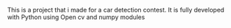 This is a project that i made for a car detection contest.
It is fully developed with Python using Open cv and numpy modules
